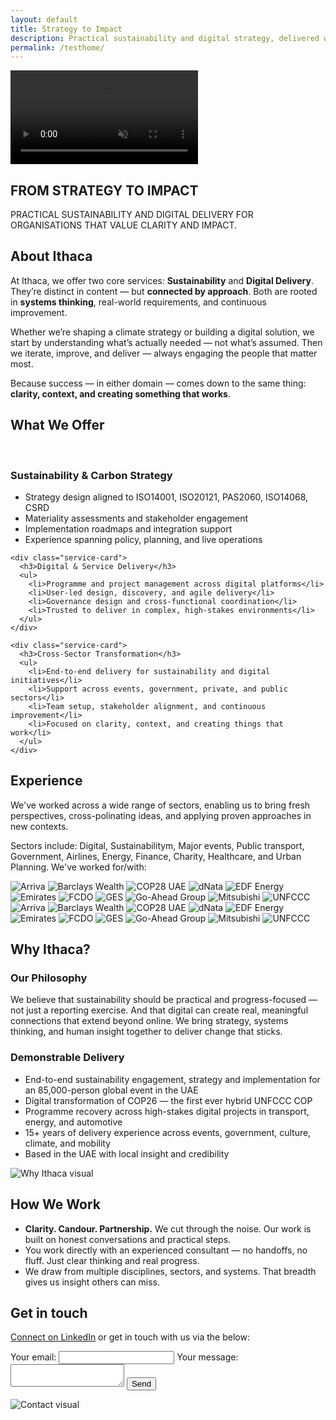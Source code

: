```yaml
---
layout: default
title: Strategy to Impact
description: Practical sustainability and digital strategy, delivered with clarity and purpose.
permalink: /testhome/
---
```


<style>
/* TESTING STUFF */

/* Section Title formatting 
TRY: Area Extended force caps
WITH:                         */
.alter-sect-title {
  text-transform: uppercase;
}

.alter-hero-shadow {
  text-shadow:
    /* H offset, V offset, blur radius, (colour, opacity) */
    0 4px 12px rgba(254, 148, 0, 0.9);
}
</style>

<section id="hero" class="section-hero">
  <div class="hero-video-wrapper">
    <video autoplay loop muted playsinline class="hero-video">
      <source src="/assets/videos/hero-river-sml.mp4?v=1" type="video/mp4">
      Your browser does not support the video tag.
    </video>
    <div class="hero-content alter-sect-title">
      <h1>From Strategy to Impact</h1>
      <p>Practical sustainability and digital delivery for organisations that value clarity and impact.</p>
    </div>
  </div>
</section>

<section id="about" class="section">
  <div class="section-title">
    <h2>About Ithaca</h2>
  </div>
  <div class="section-flex">
    <div class="text">
      <p>At Ithaca, we offer two core services: <strong>Sustainability</strong> and <strong>Digital Delivery</strong>. They’re distinct in content — but <strong>connected by approach</strong>. Both are rooted in <strong>systems thinking</strong>, real-world requirements, and continuous improvement.</p>
      <p>Whether we’re shaping a climate strategy or building a digital solution, we start by understanding what’s actually needed — not what’s assumed. Then we iterate, improve, and deliver — always engaging the people that matter most.</p>
      <p>Because success — in either domain — comes down to the same thing: <strong>clarity, context, and creating something that works</strong>.</p>
    </div>

  </div>
</section>

<section id="services" class="section-services highlighted">
  <div class="section-title">
    <h2>What We Offer</h2>
    <br>
  </div>
  <div class="services-grid">
    <div class="service-card">
      <h3>Sustainability & Carbon Strategy</h3>
      <ul>
        <li>Strategy design aligned to ISO14001, ISO20121, PAS2060, ISO14068, CSRD</li>
        <li>Materiality assessments and stakeholder engagement</li>
        <li>Implementation roadmaps and integration support</li>
        <li>Experience spanning policy, planning, and live operations</li>
      </ul>
    </div>
    
    <div class="service-card">
      <h3>Digital & Service Delivery</h3>
      <ul>
        <li>Programme and project management across digital platforms</li>
        <li>User-led design, discovery, and agile delivery</li>
        <li>Governance design and cross-functional coordination</li>
        <li>Trusted to deliver in complex, high-stakes environments</li>
      </ul>
    </div>
    
    <div class="service-card">
      <h3>Cross-Sector Transformation</h3>
      <ul>
        <li>End-to-end delivery for sustainability and digital initiatives</li>
        <li>Support across events, government, private, and public sectors</li>
        <li>Team setup, stakeholder alignment, and continuous improvement</li>
        <li>Focused on clarity, context, and creating things that work</li>
      </ul>
    </div>
  </div>
</section>

<section id="experience" class="section-split with-background">
  <div class="section-title">
    <h2>Experience</h2>
  </div>
  <div class="section-flex">
    <div class="text">
      <p>We've worked across a wide range of sectors, enabling us to bring fresh perspectives, cross-polinating ideas, and applying proven approaches in new contexts.</p>
      <p>Sectors include: Digital, Sustainabilitym, Major events, Public transport, Government, Airlines, Energy, Finance, Charity, Healthcare, and Urban Planning.  We've worked for/with:</p>
      <div class="brand-logo-scroll">
  <div class="scroll-track">
    <!-- First set of logos -->
    <div class="logo-group">
      <img src="/assets/images/xplogos/xpLogo_arriva.jpg" alt="Arriva" />
      <img src="/assets/images/xplogos/xpLogo_BarclaysWealth.png" alt="Barclays Wealth" />
      <img src="/assets/images/xplogos/xpLogo_COP28_2.webp" alt="COP28 UAE" />
      <img src="/assets/images/xplogos/xplogo_dnata.png" alt="dNata" />
      <img src="/assets/images/xplogos/xpLogo_EDF.png" alt="EDF Energy" />
      <img src="/assets/images/xplogos/xpLogo_Emirates.png" alt="Emirates" />
      <img src="/assets/images/xplogos/xpLogo_FCDO2.png" alt="FCDO" />
      <img src="/assets/images/xplogos/xpLogo_GES.jpeg" alt="GES" />
      <img src="/assets/images/xplogos/xpLogo_Go_Ahead_logo.png" alt="Go-Ahead Group" />
      <img src="/assets/images/xplogos/xpLogo_mitsubishi.png" alt="Mitsubishi" />
      <img src="/assets/images/xplogos/xpLogo_UNFCCC.png" alt="UNFCCC" />
    </div>
    <!-- Duplicate set for seamless loop -->
    <div class="logo-group">
      <img src="/assets/images/xplogos/xpLogo_arriva.jpg" alt="Arriva" />
      <img src="/assets/images/xplogos/xpLogo_BarclaysWealth.png" alt="Barclays Wealth" />
      <img src="/assets/images/xplogos/xpLogo_COP28_2.webp" alt="COP28 UAE" />
      <img src="/assets/images/xplogos/xplogo_dnata.png" alt="dNata" />
      <img src="/assets/images/xplogos/xpLogo_EDF.png" alt="EDF Energy" />
      <img src="/assets/images/xplogos/xpLogo_Emirates.png" alt="Emirates" />
      <img src="/assets/images/xplogos/xpLogo_FCDO2.png" alt="FCDO" />
      <img src="/assets/images/xplogos/xpLogo_GES.jpeg" alt="GES" />
      <img src="/assets/images/xplogos/goahead2.png" alt="Go-Ahead Group" />
      <img src="/assets/images/xplogos/xpLogo_mitsubishi.png" alt="Mitsubishi" />
      <img src="/assets/images/xplogos/xpLogo_UNFCCC.png" alt="UNFCCC" />
    </div>
  </div>
</div>
    </div>
  </div>
</section>

<section id="why" class="section-split highlighted">
  <div class="section-title">
     <h2>Why Ithaca?</h2>
  </div>
  <div class="section-flex">
    <div class="text">
      <h3>Our Philosophy</h3>
      <p>We believe that sustainability should be practical and progress-focused — not just a reporting exercise. And that digital can create real, meaningful connections that extend beyond online. We bring strategy, systems thinking, and human insight together to deliver change that sticks.</p>
      <div class="gap-md"></div>
      <h3>Demonstrable Delivery</h3>
      <ul>
        <li>End-to-end sustainability engagement, strategy and implementation for an 85,000-person global event in the UAE</li>
        <li>Digital transformation of COP26 — the first ever hybrid UNFCCC COP</li>
        <li>Programme recovery across high-stakes digital projects in transport, energy, and automotive</li>
        <li>15+ years of delivery experience across events, government, culture, climate, and mobility</li>
        <li>Based in the UAE with local insight and credibility</li>
      </ul>
    </div>
    <div class="image">
      <img src="/assets/images/whyithaca.png" alt="Why Ithaca visual" class="content-img img-medium img-bordered">
    </div>
  </div>
</section>

<section id="how" class="section">
  <div class="section-title">
      <h2>How We Work</h2>
  </div>
    <div class="text">
      <ul>
        <li><strong>Clarity. Candour. Partnership.</strong> We cut through the noise. Our work is built on honest conversations and practical steps.</li>
        <li>You work directly with an experienced consultant — no handoffs, no fluff. Just clear thinking and real progress.</li>
        <li>We draw from multiple disciplines, sectors, and systems. That breadth gives us insight others can miss.</li>
      </ul>
    </div>
</section>

<section id="contact" class="section-contact highlighted">
  <div class="section-wrapper">
    <div class="section-title">
      <h2>Get in touch</h2>
    </div>
    <div class="section-flex">
      <div class="contact-content">
        <p>
          <a href="https://www.linkedin.com/in/ashbladon/" target="_blank">Connect on LinkedIn</a><span> or get in touch with us via the below:</span>
        </p>
        <form action="https://formspree.io/f/xanozvan" method="POST" class="contact-form">
          <label for="contact-email">Your email:</label>
          <input type="email" id="contact-email" name="email" required>
          <label for="contact-message">Your message:</label>
          <textarea id="contact-message" name="message" required></textarea>
          <input type="text" name="_gotcha" style="display:none" tabindex="-1" aria-hidden="true">
          <button type="submit">Send</button>
        </form>
      </div>
      <div class="contact-image">
        <img src="/assets/images/contact.webp" alt="Contact visual" class="content-img img-medium img-bordered">
      </div>
    </div>
  </div>
</section>
